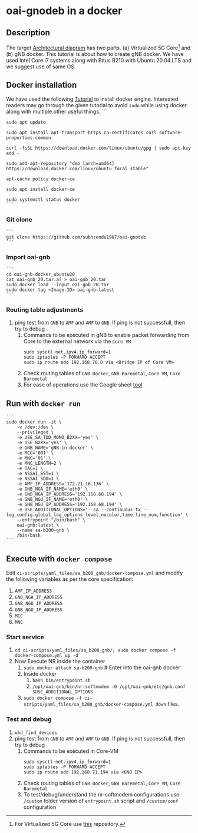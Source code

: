 # oai-gnodeb in a docker
## Description
The target [Architectural diagram](https://github.com/subhrendu1987/oaisetup/blob/main/BankOnWheelsPoster.drawio.pdf) has two parts. (a) Virtualized 5G Core[^1] and (b) gNB docker. This tutorial is about how to create gNB docker. We have used Intel Core i7 systems along with Ettus B210 with Ubuntu 20.04.LTS and we suggest use of same OS.

[^1]: For Virtualized 5G Core use [this](https://github.com/subhrendu1987/oai-core) repository.
## Docker installation
We have used the following [Tutorial](https://www.digitalocean.com/community/tutorials/how-to-install-and-use-docker-on-ubuntu-20-04) to install docker engine. Interested readers may go through the given tutorial to avoid `sudo` while using docker along with multiple other useful things.
	```
	
	
	sudo apt update
	
	sudo apt install apt-transport-https ca-certificates curl software-properties-common
	
	curl -fsSL https://download.docker.com/linux/ubuntu/gpg | sudo apt-key add -
	
	sudo add-apt-repository "deb [arch=amd64] https://download.docker.com/linux/ubuntu focal stable"
	
	apt-cache policy docker-ce
	
	sudo apt install docker-ce
	
	sudo systemctl status docker
	```
### Git clone
	```
	git clone https://github.com/subhrendu1987/oai-gnodeb
	```
### Import oai-gnb
	```	
	cd oai-gnb-docker_ubuntu20 
	cat oai-gnb_20.tar.a? > oai-gnb_20.tar
	sudo docker load --input oai-gnb_20.tar
	sudo docker tag <Image-ID> oai-gnb:latest
	```
### Routing table adjustments
1. ping test from `GNB` to `AMF` and `AMF` to `GNB`. If ping is not successfull, then try to debug
	1. Commands to be executed in gNB to enable packet forwarding from Core to the external network via the `Core VM`
		```
		sudo sysctl net.ipv4.ip_forward=1
		sudo iptables -P FORWARD ACCEPT
		sudo ip route add 192.168.70.0 via <Bridge IP of Core VM>
		```
	1. Check routing tables of `GNB Docker`, `GNB Baremetal`, `Core VM`, `Core Baremetal`
	2. For ease of operations use the Google sheet [tool](https://docs.google.com/spreadsheets/d/1n9lvu_eg6hOtkR9DOmAPyxP7QXRWBrLoCCP3OOhmwyw/edit#gid=0)

## Run with `docker run`
	```
	sudo docker run -it \
		-v /dev:/dev \
		--privileged \
		-e USE_SA_TDD_MONO_B2XX='yes' \
	    -e USE_B2XX='yes' \
	    -e GNB_NAME='gNB-in-docker' \
	    -e MCC='001' \
	    -e MNC='01' \
	    -e MNC_LENGTH=2 \
	    -e TAC=1 \
	    -e NSSAI_SST=1 \
	    -e NSSAI_SD0=1 \
	    -e AMF_IP_ADDRESS='172.21.16.136' \
	    -e GNB_NGA_IF_NAME='eth0' \
	    -e GNB_NGA_IP_ADDRESS='192.168.68.194' \
	    -e GNB_NGU_IF_NAME='eth0' \
	    -e GNB_NGU_IP_ADDRESS='192.168.68.194' \
	    -e USE_ADDITIONAL_OPTIONS='--sa --continuous-tx --log_config.global_log_options level,nocolor,time,line_num,function' \
	    --entrypoint "/bin/bash" \
		oai-gnb:latest \
		--name sa-b200-gnb \
		/bin/bash
	```
## Execute with `docker compose`
Edit `ci-scripts/yaml_files/sa_b200_gnb/docker-compose.yml` and modify the following variables as per the core specification:
1. `AMF_IP_ADDRESS`
2. `GNB_NGA_IP_ADDRESS`
3. `GNB_NGU_IP_ADDRESS`
4. `GNB_NGU_IP_ADDRESS`
5. `MCC`
6. `MNC`

### Start service
1. `cd ci-scripts/yaml_files/sa_b200_gnb/; sudo docker compose -f docker-compose.yml up -d`
2. Now Execute NR inside the container
	1. `sudo docker attach sa-b200-gnb` # Enter into the oai-gnb docker
	1. Inside docker 
		1. `bash bin/entrypoint.sh`
		1. `/opt/oai-gnb/bin/nr-softmodem -O /opt/oai-gnb/etc/gnb.conf $USE_ADDITIONAL_OPTIONS`
	1. `sudo docker compose -f ci-scripts/yaml_files/sa_b200_gnb/docker-compose.yml down`
files.
### Test and debug
1. `uhd_find_devices`
1. ping test from `GNB` to `AMF` and `AMF` to `GNB`. If ping is not successfull, then try to debug
	1. Commands to be executed in Core-VM
		```
		sudo sysctl net.ipv4.ip_forward=1
		sudo iptables -P FORWARD ACCEPT
		sudo ip route add 192.168.71.194 via <GNB IP>
		```
	1. Check routing tables of `GNB Docker`, `GNB Baremetal`, `Core VM`, `Core Baremetal`
	1. To test/debug/understand the nr-softmodem configurations use `/custom` folder version of `entrypoint.sh` script and `/custom/conf` configuration 
